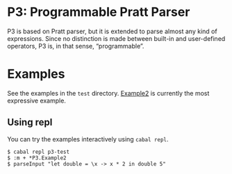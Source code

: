 # P3: Programmable Pratt Parser

P3 is based on Pratt parser, but it is extended to parse almost any kind of expressions.
Since no distinction is made between built-in and user-defined operators, P3 is, in that sense, “programmable”.

# Examples

See the examples in the `test` directory. [Example2](https://github.com/ksrky/p3/blob/master/test/P3/Example2.hs) is currently the most expressive example.

## Using repl

You can try the examples interactively using `cabal repl`.

```command
$ cabal repl p3-test
$ :m + *P3.Example2
$ parseInput "let double = \x -> x * 2 in double 5"
```
